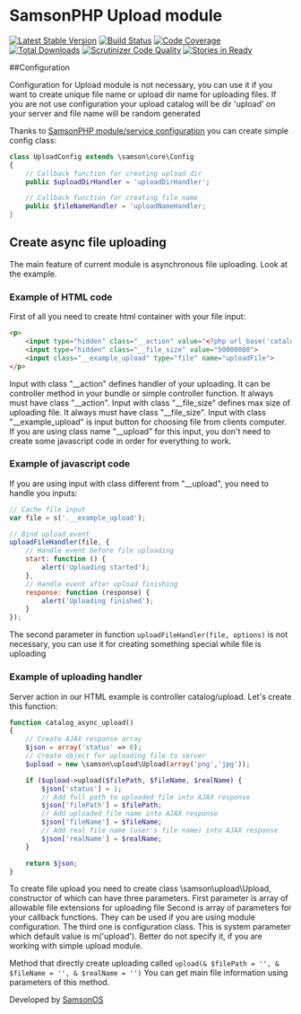 # SamsonPHP Upload module

[![Latest Stable Version](https://poser.pugx.org/samsonos/upload/v/stable.svg)](https://packagist.org/packages/samsonos/upload) 
[![Build Status](https://scrutinizer-ci.com/g/samsonos/upload/badges/build.png?b=master)](https://scrutinizer-ci.com/g/samsonos/upload/badges/build.png?b=master)
[![Code Coverage](https://scrutinizer-ci.com/g/samsonos/upload/badges/coverage.png?b=master)](https://scrutinizer-ci.com/g/samsonos/upload/?branch=master)
[![Total Downloads](https://poser.pugx.org/samsonos/upload/downloads.svg)](https://packagist.org/packages/samsonos/upload)
[![Scrutinizer Code Quality](https://scrutinizer-ci.com/g/samsonos/upload/badges/quality-score.png?b=master)](https://scrutinizer-ci.com/g/samsonos/upload/?branch=master)
[![Stories in Ready](https://badge.waffle.io/samsonos/upload.png?label=ready&title=Ready)](https://waffle.io/samsonos/upload)

##Configuration

Configuration for Upload module is not necessary, you can use it if you want to create unique file name or upload dir name for uploading files.
If you are not use configuration your upload catalog will be dir 'upload' on your server and file name will be random generated

Thanks to [SamsonPHP module/service configuration](https://github.com/samsonphp/config) you can create simple config class:

```php
class UploadConfig extends \samson\core\Config
{
    // Callback function for creating upload dir
    public $uploadDirHandler = 'uploadDirHandler';

    // Callback function for creating file name
    public $fileNameHandler = 'uploadNameHandler;
}
```

## Create async file uploading

The main feature of current module is asynchronous file uploading.
Look at the example.

### Example of HTML code
First of all you need to create html container with your file input:

```html
<p>
    <input type="hidden" class="__action" value="<?php url_base('catalog/upload'); ?>">
    <input type="hidden" class="__file_size" value="50000000">
    <input class="__example_upload" type="file" name="uploadFile">
</p>
```

Input with class "__action" defines handler of your uploading. It can be controller method in your bundle or simple controller function. It always must have class "__action".
Input with class "__file_size" defines max size of uploading file. It always must have class "__file_size".
Input with class "__example_upload" is input button for choosing file from clients computer. If you are using class name "__upload" for this input, you don't need to create some javascript code in order for everything to work.

### Example of javascript code
If you are using input with class different from "__upload", you need to handle you inputs:
```js
// Cache file input
var file = s('.__example_upload');

// Bind upload event
uploadFileHandler(file, {
    // Handle event before file uploading
    start: function () {
        alert('Uploading started');
    },
    // Handle event after upload finishing
    response: function (response) {
        alert('Uploading finished');
    }
});
```

The second parameter in function ```uploadFileHandler(file, options)``` is not necessary, you can use it for creating something special while file is uploading

### Example of uploading handler
Server action in our HTML example is controller catalog/upload.
Let's create this function:
```php
function catalog_async_upload()
{
    // Create AJAX response array
    $json = array('status' => 0);
    // Create object for uploading file to server
    $upload = new \samson\upload\Upload(array('png','jpg'));

    if ($upload->upload($filePath, $fileName, $realName) {
        $json['status'] = 1;
        // Add full path to uploaded file into AJAX response
        $json['filePath'] = $filePath;
        // Add uploaded file name into AJAX response
        $json['fileName'] = $fileName;
        // Add real file name (user's file name) into AJAX response
        $json['realName'] = $realName;
    }

    return $json;
}
```

To create file upload you need to create class \samson\upload\Upload, constructor of which can have three parameters.
First parameter is array of allowable file extensions for uploading file
Second is array of parameters for your callback functions. They can be used if you are using module configuration.
The third one is configuration class. This is system parameter which default value is m('upload'). Better do not specify it, if you are working with simple upload module.

Method that directly create uploading called ``` upload(& $filePath = '', & $fileName = '', & $realName = '') ```
You can get main file information using parameters of this method.

Developed by [SamsonOS](http://samsonos.com/)